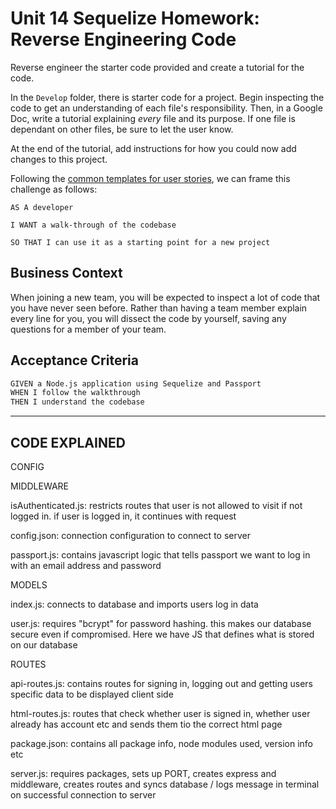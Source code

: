 # Unit 14 Sequelize Homework: Reverse Engineering Code

Reverse engineer the starter code provided and create a tutorial for the code.

In the `Develop` folder, there is starter code for a project. Begin inspecting the code to get an understanding of each file's responsibility. Then, in a Google Doc, write a tutorial explaining *every* file and its purpose. If one file is dependant on other files, be sure to let the user know.

At the end of the tutorial, add instructions for how you could now add changes to this project.

Following the [common templates for user stories](https://en.wikipedia.org/wiki/User_story#Common_templates), we can frame this challenge as follows:

```
AS A developer

I WANT a walk-through of the codebase

SO THAT I can use it as a starting point for a new project
```

## Business Context

When joining a new team, you will be expected to inspect a lot of code that you have never seen before. Rather than having a team member explain every line for you, you will dissect the code by yourself, saving any questions for a member of your team.

## Acceptance Criteria

```md
GIVEN a Node.js application using Sequelize and Passport
WHEN I follow the walkthrough
THEN I understand the codebase
```
- - -

## CODE EXPLAINED 


CONFIG

MIDDLEWARE

isAuthenticated.js:
restricts routes that user is not allowed to visit if not logged in. if user is logged in, it continues with request 

config.json: connection configuration to connect to server 

passport.js: contains javascript logic that tells passport we want to log in with an email address and password

MODELS

index.js: connects to database and imports users log in data 

user.js: requires "bcrypt" for password hashing. this makes our database secure even if compromised. Here we have JS that defines what is stored on our database 

ROUTES

api-routes.js: contains routes for signing in, logging out and getting users specific data to be displayed client side

html-routes.js: routes that check whether user is signed in, whether user already has account etc and sends them tio the correct html page

package.json: contains all package info, node modules used, version info etc 

server.js: requires packages, sets up PORT, creates express and middleware, creates routes and syncs database / logs message in terminal on successful connection to server
